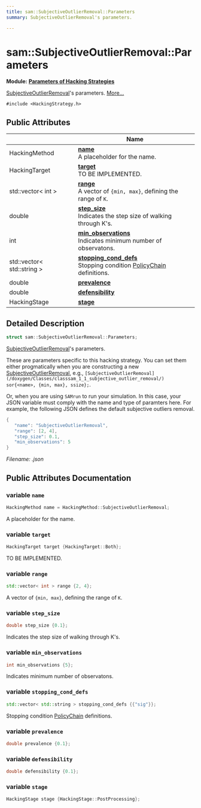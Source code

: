 ```yaml
---
title: sam::SubjectiveOutlierRemoval::Parameters
summary: SubjectiveOutlierRemoval's parameters.  

---
```


# sam::SubjectiveOutlierRemoval::Parameters


**Module:** **[Parameters of Hacking Strategies](/doxygen/Modules/group___hacking_strategies_parameters/)**

[SubjectiveOutlierRemoval](/doxygen/Classes/classsam_1_1_subjective_outlier_removal/)'s parameters.  [More...](#detailed-description)


`#include <HackingStrategy.h>`















## Public Attributes

|                | Name           |
| -------------- | -------------- |
| HackingMethod | **[name](/doxygen/Classes/structsam_1_1_subjective_outlier_removal_1_1_parameters/#variable-name)** <br>A placeholder for the name.  |
| HackingTarget | **[target](/doxygen/Classes/structsam_1_1_subjective_outlier_removal_1_1_parameters/#variable-target)** <br>TO BE IMPLEMENTED.  |
| std::vector< int > | **[range](/doxygen/Classes/structsam_1_1_subjective_outlier_removal_1_1_parameters/#variable-range)** <br>A vector of `{min, max}`, defining the range of `K`.  |
| double | **[step_size](/doxygen/Classes/structsam_1_1_subjective_outlier_removal_1_1_parameters/#variable-step_size)** <br>Indicates the step size of walking through K's.  |
| int | **[min_observations](/doxygen/Classes/structsam_1_1_subjective_outlier_removal_1_1_parameters/#variable-min_observations)** <br>Indicates minimum number of observatons.  |
| std::vector< std::string > | **[stopping_cond_defs](/doxygen/Classes/structsam_1_1_subjective_outlier_removal_1_1_parameters/#variable-stopping_cond_defs)** <br>Stopping condition [PolicyChain](/doxygen/Classes/structsam_1_1_policy_chain/) definitions.  |
| double | **[prevalence](/doxygen/Classes/structsam_1_1_subjective_outlier_removal_1_1_parameters/#variable-prevalence)**  |
| double | **[defensibility](/doxygen/Classes/structsam_1_1_subjective_outlier_removal_1_1_parameters/#variable-defensibility)**  |
| HackingStage | **[stage](/doxygen/Classes/structsam_1_1_subjective_outlier_removal_1_1_parameters/#variable-stage)**  |






## Detailed Description

```cpp
struct sam::SubjectiveOutlierRemoval::Parameters;
```

[SubjectiveOutlierRemoval](/doxygen/Classes/classsam_1_1_subjective_outlier_removal/)'s parameters. 


























These are parameters specific to this hacking strategy. You can set them either progmatically when you are constructing a new [SubjectiveOutlierRemoval](/doxygen/Classes/classsam_1_1_subjective_outlier_removal/), e.g., `[SubjectiveOutlierRemoval](/doxygen/Classes/classsam_1_1_subjective_outlier_removal/) sor{<name>, {min, max}, ssize};`.

Or, when you are using `SAMrun` to run your simulation. In this case, your JSON variable must comply with the name and type of paramters here. For example, the following JSON defines the default subjective outliers removal.



```cpp
{
   "name": "SubjectiveOutlierRemoval",
   "range": [2, 4],
   "step_size": 0.1,
   "min_observations": 5
}
```

_Filename: .json_











## Public Attributes Documentation

### variable `name`

```cpp
HackingMethod name = HackingMethod::SubjectiveOutlierRemoval;
```

A placeholder for the name. 




























### variable `target`

```cpp
HackingTarget target {HackingTarget::Both};
```

TO BE IMPLEMENTED. 




























### variable `range`

```cpp
std::vector< int > range {2, 4};
```

A vector of `{min, max}`, defining the range of `K`. 




























### variable `step_size`

```cpp
double step_size {0.1};
```

Indicates the step size of walking through K's. 




























### variable `min_observations`

```cpp
int min_observations {5};
```

Indicates minimum number of observatons. 




























### variable `stopping_cond_defs`

```cpp
std::vector< std::string > stopping_cond_defs {{"sig"}};
```

Stopping condition [PolicyChain](/doxygen/Classes/structsam_1_1_policy_chain/) definitions. 




























### variable `prevalence`

```cpp
double prevalence {0.1};
```





























### variable `defensibility`

```cpp
double defensibility {0.1};
```





























### variable `stage`

```cpp
HackingStage stage {HackingStage::PostProcessing};
```

































